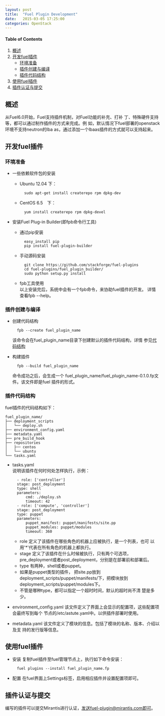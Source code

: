 ```yaml
---
layout: post
title:  "Fuel Plugin Development"
date:   2015-03-05 17:25:00
categories: OpenStack
---
```


#### Table of Contents

1. [概述](#概述)
2. [开发fuel插件](#开发fuel插件)
    * [环境准备](#环境准备)
    * [插件创建与编译](#插件创建与编译)
    * [插件代码结构](#插件代码结构)
4. [使用fuel插件](#使用fuel插件)
5. [插件认证与提交](#插件认证与提交)

## 概述

从Fuel6.0开始，Fuel支持插件机制，对Fuel功能的补充、打补
丁、特殊硬件支持等，都可以通过制作插件的方式来完成。例
如，默认情况下fuel部署的openstack环境不支持neutron的lba
as，通过添加一个lbaas插件的方式就可以支持起来。

## 开发fuel插件

### 环境准备

* 一些依赖软件包的安装

    * Ubuntu 12.04 下：  

            sudo apt-get install createrepo rpm dpkg-dev
    * CentOS 6.5　下：  

            yum install createrepo rpm dpkg-devel

* 安装Fuel Plug-in Builder(即fpb命令行工具)

    * 通过pip安装  

            easy_install pip
            pip install fuel-plugin-builder

    * 手动源码安装  

            git clone https://github.com/stackforge/fuel-plugins
            cd fuel-plugins/fuel_plugin_builder/
            sudo python setup.py install

    * fpb工具使用  
        以上安装完后，系统中会有一个fpb命令，来协助fuel插件的开发。
        详情查看fpb --help。

### 插件创建与编译

* 创建代码结构

        fpb --create fuel_plugin_name
    该命令会在fuel_plugin_name目录下创建默认的插件代码结构，详情
    参见[代码结构](#插件代码结构)

* 构建插件

        fpb --build fuel_plugin_name
    命令成功之后，会生成一个
    fuel_plugin_name/fuel_plugin_name-0.1.0.fp文件。该文件即是fuel
    插件的形式。

### 插件代码结构

fuel插件的代码结构如下：

    fuel_plugin_name/
    ├── deployment_scripts
    │   └── deploy.sh
    ├── environment_config.yaml
    ├── metadata.yaml
    ├── pre_build_hook
    ├── repositories
    │   ├── centos
    │   └── ubuntu
    └── tasks.yaml

* tasks.yaml  
    说明该插件在何时何处怎样执行，示例：

        - role: ['controller']
        stage: post_deployment
        type: shell
        parameters:
            cmd: ./deploy.sh
            timeout: 42
        - role: ['compute', 'controller']
        stage: post_deployment
        type: puppet
        parameters:
            puppet_manifest: puppet/manifests/site.pp
            puppet_modules: puppet/modules
            timeout: 360

    * role 定义了该插件在哪些角色的机器上应被执行，是一个列表，也可
      以用'*'代表在所有角色的机器上都执行。
    * stage 定义了该插件在什么时候被执行，只有两个可选项，
      pre_deployment或者post_deployment，分别是在部署前和部署后。
    * type 有两种，shell或者puppet。
    * 如果是puppet类型的插件， 把site.pp放到
      deployment_scripts/puppet/manifests/下，把模块放到
      deployment_scripts/puppet/modules下。
    * 不管是哪种type，都可以指定一个超时时间，默认的超时尚不清
      楚是多少。

* environment_config.yaml
    该文件定义了界面上会显示的配置项，这些配置项会最终写到每个
    节点的/etc/astute.yaml中。以供插件部署时使用。
* metadata.yaml
    该文件定义了模块的信息。包括了模块的名称、版本、介绍以及支
    持的发行版等信息。

## 使用fuel插件

* 安装
    复制fuel插件至fuel管理节点上，执行如下命令安装：

        fuel plugins --install fuel_plugin_name.fp
* 配置
    在fuel界面上Settings标签，启用相应插件并设置配置项即可。

## 插件认证与提交

编写的插件可以提交Mirantis进行认证，发送fuel-plugin@mirantis.com即可。

